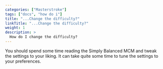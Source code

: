 ```yaml
---
categories: ["Masterstroke"]
tags: ["docs", "how do i"] 
title: "...Change the difficulty?"
linkTitle: "...Change the difficulty?"
weight: 1
description: >
  How do I change the difficulty?
---
```


You should spend some time reading the Simply Balanced MCM and tweak the settings to your liking. It can take quite some time to tune the settings to your preferences.
